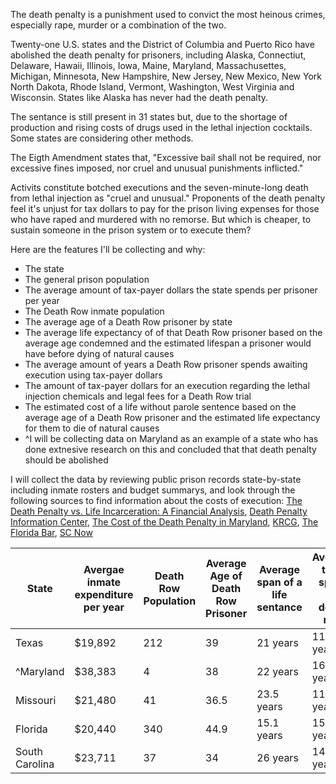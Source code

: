 The death penalty is a punishment used to convict the most heinous crimes, especially rape, murder or a combination of the two. 

Twenty-one U.S. states and the District of Columbia and Puerto Rico have abolished the death penalty for prisoners, including Alaska, Connectiut, Delaware, Hawaii, Illinois, Iowa, Maine, Maryland, Massachusettes, Michigan, Minnesota, New Hampshire, New Jersey, New Mexico, New York North Dakota, Rhode Island, Vermont, Washington, West Virginia and Wisconsin. States like Alaska has never had the death penalty.

The sentance is still present in 31 states but, due to the shortage of production and rising costs of drugs used in the lethal injection cocktails. Some states are considering other methods.

The Eigth Amendment states that, "Excessive bail shall not be required, nor excessive fines imposed, nor cruel and unusual punishments inflicted."

Activits constitute botched executions and the seven-minute-long death from lethal injection as "cruel and unusual." Proponents of the death penalty feel it's unjust for tax dollars to pay for the prison living expenses for those who have raped and murdered with no remorse. But which is cheaper, to sustain someone in the prison system or to execute them? 

Here are the features I'll be collecting and why:
* The state
* The general prison population
* The average amount of tax-payer dollars the state spends per prisoner per year
* The Death Row inmate population
* The average age of a Death Row prisoner by state
* The average life expectancy of of that Death Row prisoner based on the average age condemned and the estimated lifespan a prisoner would have before dying of natural causes
* The average amount of years a Death Row prisoner spends awaiting execution using tax-payer dollars
* The amount of tax-payer dollars for an execution regarding the lethal injection chemicals and legal fees for a Death Row trial
* The estimated cost of a life without parole sentence based on the average age of a Death Row prisoner and the estimated life expectancy for them to die of natural causes
* ^I will be collecting data on Maryland as an example of a state who has done extnesive research on this and concluded that that death penalty should be abolished

I will collect the data by reviewing public prison records state-by-state including inmate rosters and budget summarys, and look through the following sources to find information about the costs of execution: [The Death Penalty vs. Life Incarceration: A Financial Analysis](https://scholarlycommons.susqu.edu/cgi/viewcontent.cgi?article=1026&context=supr), [Death Penalty Information Center](https://deathpenaltyinfo.org/news/costs-death-penalty-costs-in-texas-outweigh-life-imprisonment), [The Cost of the Death Penalty in Maryland](https://files.deathpenaltyinfo.org/legacy/files/pdf/CostsDPMaryland.pdf), [KRCG](https://krcgtv.com/news/local/the-cost-of-capital-punishment), [The Florida Bar](https://www.floridabar.org/the-florida-bar-news/take-a-hard-look-at-the-real-cost-of-the-death-penalty/), [SC Now](https://www.scnow.com/news/local/the-death-penalty-and-south-carolina-capital-cases-involve-many/article_344da748-1d17-11e5-a103-3b27a5ebc821.html)


|State         |Avergae inmate expenditure per year|Death Row Population|Average Age of Death Row Prisoner|Average span of a life sentance|Average time spent on death row|Cost of Execution w/ Lethal Injection|Cost of Life w/o Parole|Difference per Inmate|Potential Total Difference|
|--------------|-----------------------------------|--------------------|---------------------------------|-------------------------------|-------------------------------|-------------------------------------|-----------------------|---------------------|--------------------------|
|Texas         |$19,892                            |212                 |39                               |21 years                       |11 years                       |$1,200,000                           |$1,418,812             |+$218,812            |+$46,388,144              |
|^Maryland     |$38,383                            |4                   |38                               |22 years                       |16.3 years                     |$2,400,000                           |$844,426               |-$1,555,574          |-$6,222,296               |
|Missouri      |$21,480                            |41                  |36.5                             |23.5 years                     |11.9 years                     |$646,612                             |$504,780               |-$141,832            |-$5,815,112               |
|Florida       |$20,440                            |340                 |44.9                             |15.1 years                     |15 years                       |$24,306,600                          |$308,644               |-$23,997,956         |-$8,159,305,040           |
|South Carolina|$23,711                            |37                  |34                               |26 years                       |14.5 years                     |$1,443,809.50                        |$616,489               |-$827,320.50         |-$30,610,858.50           |
